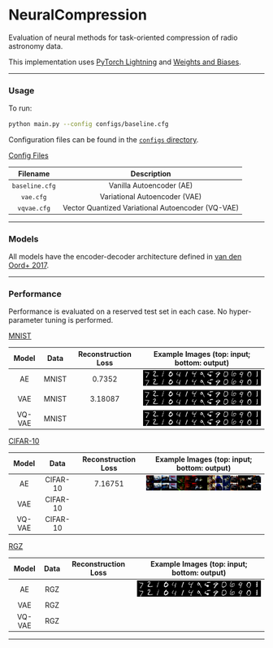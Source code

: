 # NeuralCompression

Evaluation of neural methods for task-oriented compression of radio astronomy data. 

This implementation uses [PyTorch Lightning](https://lightning.ai/docs/pytorch/stable/) and [Weights and Biases](https://wandb.ai).

---

### Usage

To run: 

```bash
python main.py --config configs/baseline.cfg
```

Configuration files can be found in the [`configs` directory]().

<ins>Config Files</ins>

| Filename | Description | 
| :---:   | :---: |
| `baseline.cfg` | Vanilla Autoencoder (AE)  | 
| `vae.cfg` | Variational Autoencoder (VAE) |  
| `vqvae.cfg` | Vector Quantized Variational Autoencoder (VQ-VAE)  |  

---

### Models

All models have the encoder-decoder architecture defined in [van den Oord+ 2017](https://arxiv.org/pdf/1711.00937).

---

### Performance

Performance is evaluated on a reserved test set in each case. No hyper-parameter tuning is performed. 

<ins>MNIST</ins>

| Model | Data | Reconstruction Loss | Example Images (top: input; bottom: output) |
| :---:   | :---: | :---: | :---: |
| AE | MNIST  | 0.7352 | ![alt text](./images/ae_mnist.png) |
| VAE | MNIST | 3.18087 | ![alt text](./images/vae_mnist.png) |
| VQ-VAE | MNIST | | ![alt text](./images/vqvae_mnist.png) |

<ins>CIFAR-10</ins>

| Model | Data | Reconstruction Loss |Example Images (top: input; bottom: output) |
| :---:   | :---: | :---: |:---: |
| AE | CIFAR-10  | 7.16751 | ![alt text](./images/ae_cifar.png) |
| VAE | CIFAR-10 | | |
| VQ-VAE | CIFAR-10 | ||  

<ins>RGZ</ins>

| Model | Data | Reconstruction Loss |Example Images (top: input; bottom: output) |
| :---:   | :---: | :---: |:---: |
| AE | RGZ  | | ![alt text](./images/ae_mnist.png) |
| VAE | RGZ | | |
| VQ-VAE | RGZ | | |  

---


